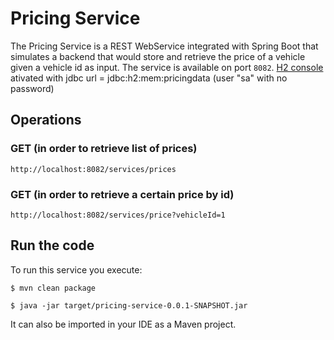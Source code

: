 # Pricing Service

The Pricing Service is a REST WebService integrated with Spring Boot that simulates a backend that
would store and retrieve the price of a vehicle given a vehicle id as input.
The service is available on port `8082`.
[H2 console](http://localhost:8082/h2) ativated with jdbc url = jdbc:h2:mem:pricingdata (user "sa" with no password)

## Operations

### GET (in order to retrieve list of prices)
```
http://localhost:8082/services/prices
```
### GET (in order to retrieve a certain price by id)
```
http://localhost:8082/services/price?vehicleId=1
```

## Run the code

To run this service you execute:

```
$ mvn clean package
```

```
$ java -jar target/pricing-service-0.0.1-SNAPSHOT.jar
```

It can also be imported in your IDE as a Maven project.
